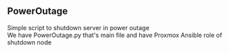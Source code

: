 ## PowerOutage
Simple script to shutdown server in power outage  
We have PowerOutage.py that's main file and have Proxmox Ansible role of shutdown node 

